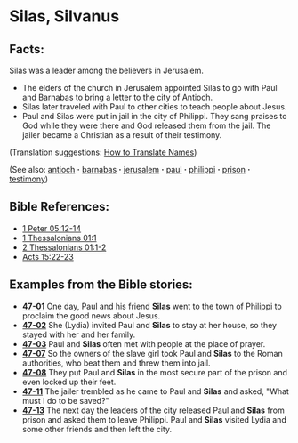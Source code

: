 # Silas, Silvanus #

## Facts: ##

Silas was a leader among the believers in Jerusalem.

 * The elders of the church in Jerusalem appointed Silas to go with Paul and Barnabas to bring a letter to the city of Antioch.
 * Silas later traveled with Paul to other cities to teach people about Jesus.
 * Paul and Silas were put in jail in the city of Philippi. They sang praises to God while they were there and God released them from the jail. The jailer became a Christian as a result of their testimony.

(Translation suggestions: [How to Translate Names](https://git.door43.org/Door43/en-ta-translate-vol1/src/master/content/translate_names.md))

(See also: [antioch](../other/antioch.md) **·** [barnabas](../other/barnabas.md) **·** [jerusalem](../other/jerusalem.md) **·** [paul](../other/paul.md) **·** [philippi](../other/philippi.md) **·** [prison](../other/prison.md) **·** [testimony](../kt/testimony.md))

## Bible References: ##

* [1 Peter 05:12-14](https://door43.org/en/bible/notes/1pe/05/12)
* [1 Thessalonians 01:1](https://door43.org/en/bible/notes/1th/01/01)
* [2 Thessalonians 01:1-2](https://door43.org/en/bible/notes/2th/01/01)
* [Acts 15:22-23](https://door43.org/en/bible/notes/act/15/22)

## Examples from the Bible stories: ##

 * __[47-01](https://door43.org/en/obs/notes/frames/47-01)__ One day, Paul and his friend __Silas__ went to the town of Philippi to proclaim the good news about Jesus. 
 * __[47-02](https://door43.org/en/obs/notes/frames/47-02)__ She (Lydia) invited Paul and __Silas__ to stay at her house, so they stayed with her and her family.
 * __[47-03](https://door43.org/en/obs/notes/frames/47-03)__ Paul and __Silas__ often met with people at the place of prayer. 
 * __[47-07](https://door43.org/en/obs/notes/frames/47-07)__ So the owners of the slave girl took Paul and __Silas__ to the Roman authorities, who beat them  and threw them into jail.
 * __[47-08](https://door43.org/en/obs/notes/frames/47-08)__ They put Paul and __Silas__ in the most secure part of the prison and even locked up their feet. 
 * __[47-11](https://door43.org/en/obs/notes/frames/47-11)__ The jailer trembled as he came to Paul and __Silas__ and asked, "What must I do to be saved?" 
 * __[47-13](https://door43.org/en/obs/notes/frames/47-13)__ The next day the leaders of the city released Paul and __Silas__ from prison and asked them to leave Philippi. Paul and __Silas__ visited Lydia and some other friends and then left the city. 




